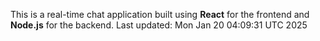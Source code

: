 This is a real-time chat application built using **React** for the frontend and **Node.js** for the backend.
Last updated: Mon Jan 20 04:09:31 UTC 2025
